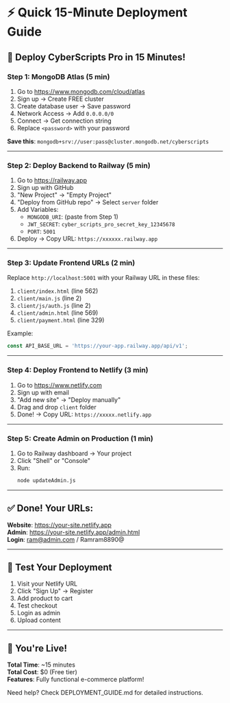 # ⚡ Quick 15-Minute Deployment Guide

## 🎯 Deploy CyberScripts Pro in 15 Minutes!

### Step 1: MongoDB Atlas (5 min)

1. Go to https://www.mongodb.com/cloud/atlas
2. Sign up → Create FREE cluster
3. Create database user → Save password
4. Network Access → Add `0.0.0.0/0`
5. Connect → Get connection string
6. Replace `<password>` with your password

**Save this**: `mongodb+srv://user:pass@cluster.mongodb.net/cyberscripts`

---

### Step 2: Deploy Backend to Railway (5 min)

1. Go to https://railway.app
2. Sign up with GitHub
3. "New Project" → "Empty Project"
4. "Deploy from GitHub repo" → Select `server` folder
5. Add Variables:
   - `MONGODB_URI`: (paste from Step 1)
   - `JWT_SECRET`: `cyber_scripts_pro_secret_key_12345678`
   - `PORT`: `5001`
6. Deploy → Copy URL: `https://xxxxxx.railway.app`

---

### Step 3: Update Frontend URLs (2 min)

Replace `http://localhost:5001` with your Railway URL in these files:

1. `client/index.html` (line 562)
2. `client/main.js` (line 2)
3. `client/js/auth.js` (line 2)
4. `client/admin.html` (line 569)
5. `client/payment.html` (line 329)

Example:
```javascript
const API_BASE_URL = 'https://your-app.railway.app/api/v1';
```

---

### Step 4: Deploy Frontend to Netlify (3 min)

1. Go to https://www.netlify.com
2. Sign up with email
3. "Add new site" → "Deploy manually"
4. Drag and drop `client` folder
5. Done! → Copy URL: `https://xxxxx.netlify.app`

---

### Step 5: Create Admin on Production (1 min)

1. Go to Railway dashboard → Your project
2. Click "Shell" or "Console"
3. Run:
   ```bash
   node updateAdmin.js
   ```

---

## ✅ Done! Your URLs:

**Website**: https://your-site.netlify.app  
**Admin**: https://your-site.netlify.app/admin.html  
**Login**: ram@admin.com / Ramram8890@

---

## 🧪 Test Your Deployment

1. Visit your Netlify URL
2. Click "Sign Up" → Register
3. Add product to cart
4. Test checkout
5. Login as admin
6. Upload content

---

## 🎉 You're Live!

**Total Time**: ~15 minutes  
**Total Cost**: $0 (Free tier)  
**Features**: Fully functional e-commerce platform!

Need help? Check DEPLOYMENT_GUIDE.md for detailed instructions.
